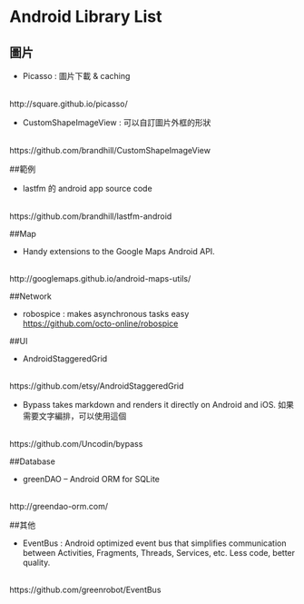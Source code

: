 # Android Library List



## 圖片

* Picasso : 圖片下載 & caching 
<br />
http://square.github.io/picasso/


* CustomShapeImageView : 可以自訂圖片外框的形狀
<br />
https://github.com/brandhill/CustomShapeImageView



##範例

* lastfm 的 android app source code
<br />
https://github.com/brandhill/lastfm-android


##Map

* Handy extensions to the Google Maps Android API.
<br />
http://googlemaps.github.io/android-maps-utils/


##Network

* robospice : makes asynchronous tasks easy
<br />https://github.com/octo-online/robospice


##UI 

 * AndroidStaggeredGrid 
<br />
https://github.com/etsy/AndroidStaggeredGrid


 * Bypass takes markdown and renders it directly on Android and iOS.
如果需要文字編排，可以使用這個
<br />
https://github.com/Uncodin/bypass
 




##Database
 * greenDAO – Android ORM for SQLite
<br />
http://greendao-orm.com/



##其他

* EventBus : Android optimized event bus that simplifies communication between Activities, Fragments, Threads, Services, etc. Less code, better quality.
<br />
https://github.com/greenrobot/EventBus 

